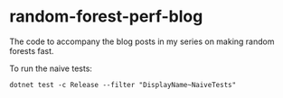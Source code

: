 # random-forest-perf-blog
The code to accompany the blog posts in my series on making random forests fast.

To run the naive tests:

```
dotnet test -c Release --filter "DisplayName~NaiveTests"
```

